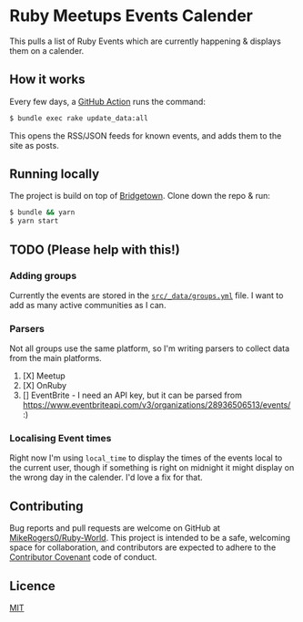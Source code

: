 # Ruby Meetups Events Calender

This pulls a list of Ruby Events which are currently happening & displays them on a calender.

## How it works

Every few days, a [GitHub Action](https://github.com/MikeRogers0/Ruby-World/blob/main/.github/workflows/pull-latest-events.yml) runs the command:

```bash
$ bundle exec rake update_data:all
```

This opens the RSS/JSON feeds for known events, and adds them to the site as posts.

## Running locally

The project is build on top of [Bridgetown](https://www.bridgetownrb.com/). Clone down the repo & run:

```bash
$ bundle && yarn
$ yarn start
```

## TODO (Please help with this!)

### Adding groups

Currently the events are stored in the [`src/_data/groups.yml`](https://github.com/MikeRogers0/Ruby-World/blob/main/src/_data/groups.yml) file. I want to add as many active communities as I can.

### Parsers

Not all groups use the same platform, so I'm writing parsers to collect data from the main platforms.

1. [X] Meetup
2. [X] OnRuby
3. [] EventBrite - I need an API key, but it can be parsed from https://www.eventbriteapi.com/v3/organizations/28936506513/events/ :)

### Localising Event times

Right now I'm using `local_time` to display the times of the events local to the current user, though if something is right on midnight it might display on the wrong day in the calender. I'd love a fix for that.

## Contributing

Bug reports and pull requests are welcome on GitHub at [MikeRogers0/Ruby-World](https://github.com/MikeRogers0/Ruby-World). This project is intended to be a safe, welcoming space for collaboration, and contributors are expected to adhere to the [Contributor Covenant](http://contributor-covenant.org) code of conduct.

## Licence

[MIT](https://opensource.org/licenses/MIT)
